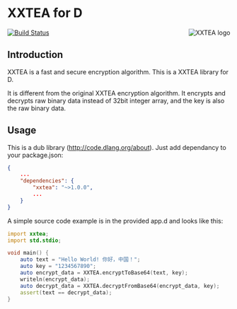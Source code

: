# XXTEA for D

<a href="https://github.com/xxtea/">
    <img src="https://avatars1.githubusercontent.com/u/6683159?v=3&s=86" alt="XXTEA logo" title="XXTEA" align="right" />
</a>

[![Build Status](https://travis-ci.org/xxtea/xxtea-d.svg?branch=master)](https://travis-ci.org/xxtea/xxtea-d)

## Introduction

XXTEA is a fast and secure encryption algorithm. This is a XXTEA library for D.

It is different from the original XXTEA encryption algorithm. It encrypts and decrypts raw binary data instead of 32bit integer array, and the key is also the raw binary data.

## Usage

This is a dub library (http://code.dlang.org/about). Just add dependancy to your package.json:

```json
{
    ...
    "dependencies": {
        "xxtea": "~>1.0.0",
        ...
    }
}
```

A simple source code example is in the provided app.d and looks like this:

```d
import xxtea;
import std.stdio;

void main() {
    auto text = "Hello World! 你好，中国！";
    auto key = "1234567890";
    auto encrypt_data = XXTEA.encryptToBase64(text, key);
    writeln(encrypt_data);
    auto decrypt_data = XXTEA.decryptFromBase64(encrypt_data, key);
    assert(text == decrypt_data);
}
```
